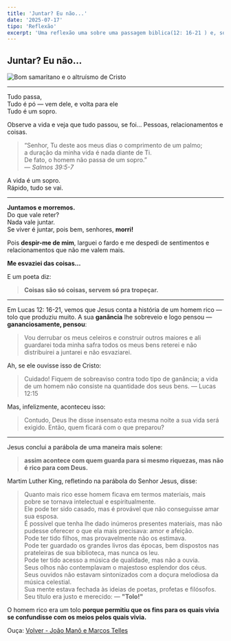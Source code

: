 ```yaml
---
title: 'Juntar? Eu não...'
date: '2025-07-17'
tipo: 'Reflexão'
excerpt: 'Uma reflexão uma sobre uma passagem biblica(12: 16-21 ) e, sobre minha vida.'
---
```


## Juntar? Eu não...


![Bom samaritano e o altruísmo de Cristo](https://i.pinimg.com/736x/4d/39/09/4d390920d3475ab0af8117b0e030e570.jpg)


---

Tudo passa, <br>
Tudo é pó — vem dele, e volta para ele<br>
Tudo é um sopro.

Observe a vida e veja que tudo passou, se foi…
Pessoas, relacionamentos e coisas. 

> “Senhor, Tu deste aos meus dias o comprimento de um palmo;  
> a duração da minha vida é nada diante de Ti.  
> De fato, o homem não passa de um sopro.”  
> — *Salmos 39:5-7*


A vida é um sopro. <br>
Rápido, tudo se vai. 

---


**Juntamos e morremos.**  
Do que vale reter?  
Nada vale juntar.  
Se viver é juntar, pois bem, senhores, **morri!**  

Pois **despir-me de mim**, larguei o fardo e me despedi de sentimentos e relacionamentos que não me valem mais.

**Me esvaziei das coisas…**

E um poeta diz:  
> **Coisas são só coisas, servem só pra tropeçar.**


---


Em Lucas 12: 16-21, vemos que Jesus conta a história de um homem rico — tolo que produziu muito. A sua **ganância** lhe sobreveio e logo pensou — **gananciosamente, pensou**:
> Vou derrubar os meus celeiros e construir outros maiores e ali guardarei toda minha safra todos os meus bens reterei e não distribuirei a juntarei e não esvaziarei.

Ah, se ele ouvisse isso de Cristo:
> Cuidado! Fiquem de sobreaviso contra todo tipo de ganância; a vida de um homem não consiste na quantidade dos seus bens. — Lucas 12:15

Mas, infelizmente, aconteceu isso:
> Contudo, Deus lhe disse insensato esta mesma noite a sua vida será exigido. Então, quem ficará com o que preparou?

---


Jesus conclui a parábola de uma maneira mais solene: 
> **assim acontece com quem guarda para si mesmo riquezas, mas não é rico para com Deus.**

Martim Luther King, refletindo na parábola do Senhor Jesus, disse:

> Quanto mais rico esse homem ficava em termos materiais, mais pobre se tornava intelectual e espiritualmente.  
> Ele pode ter sido casado, mas é provável que não conseguisse amar sua esposa.  
> É possível que tenha lhe dado inúmeros presentes materiais, mas não pudesse oferecer o que ela mais precisava: amor e afeição.  
> Pode ter tido filhos, mas provavelmente não os estimava.  
> Pode ter guardado os grandes livros das épocas, bem dispostos nas prateleiras de sua biblioteca, mas nunca os leu.  
> Pode ter tido acesso a música de qualidade, mas não a ouvia.  
> Seus olhos não contemplavam o majestoso esplendor dos céus.  
> Seus ouvidos não estavam sintonizados com a doçura melodiosa da música celestial.  
> Sua mente estava fechada às ideias de poetas, profetas e filósofos.  
> Seu título era justo e merecido: — **"Tolo!"**


O homem rico era um tolo **porque permitiu que os fins para os quais vivia se confundisse com os meios pelos quais vivia.**


Ouça: [Volver - João Manô e Marcos Telles](https://open.spotify.com/intl-pt/track/6NKkdR47alMlqH8RSKZd7S?si=17ce69f710ba4021)
